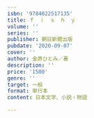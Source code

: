 ```yaml
---
isbn: '9784022517135'
title: ｆ　ｉ　ｓ　ｈ　ｙ
volume: ''
series: ''
publisher: 朝日新聞出版
pubdate: '2020-09-07'
cover: ''
author: 金原ひとみ／著
description: ''
price: '1500'
genre: ''
target: 一般
format: 単行本
content: 日本文学、小説・物語

---
```

